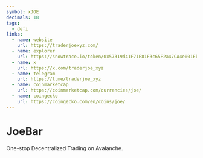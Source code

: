 ```yaml
---
symbol: xJOE
decimals: 18
tags:
  - defi
links:
  - name: website
    url: https://traderjoexyz.com/
  - name: explorer
    url: https://snowtrace.io/token/0x57319d41F71E81F3c65F2a47CA4e001EbAFd4F33
  - name: x
    url: https://x.com/traderjoe_xyz
  - name: telegram
    url: https://t.me/traderjoe_xyz
  - name: coinmarketcap
    url: https://coinmarketcap.com/currencies/joe/
  - name: coingecko
    url: https://coingecko.com/en/coins/joe/
---
```


# JoeBar

One-stop Decentralized Trading on Avalanche.

